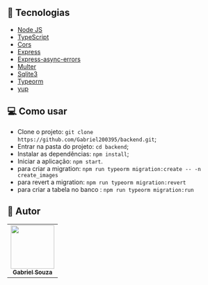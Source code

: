 ## :wrench: Tecnologias

<!--EXEMPLO:-->
- [Node JS](https://nodejs.org/en)
- [TypeScript](https://www.npmjs.com/package/typescript)
- [Cors](https://www.npmjs.com/package/cors)
- [Express](https://www.npmjs.com/package/express)
- [Express-async-errors](https://www.npmjs.com/package/express-async-errors)
- [Multer](https://www.npmjs.com/package/multer)
- [Sqlite3](https://www.npmjs.com/package/sqlite3)
- [Typeorm](https://www.npmjs.com/package/typeorm)
- [yup](https://formik.org/docs/guides/validation)



## 💻 Como usar

- Clone o projeto: `git clone https://github.com/Gabriel200395/backend.git`;
- Entrar na pasta do projeto: `cd backend`;
- Instalar as dependências: `npm install`;
- Iniciar a aplicação: `npm start`.
- para criar a migration: `npm run typeorm migration:create -- -n create_images`
- para revert a migration: `npm run typeorm migration:revert`
- para criar a tabela no banco : `npm run typeorm migration:run`



## :pencil: Autor

<table>
  <tr>
    <td align="center"><a href="https://github.com/Gabriel200395"><img src="https://avatars2.githubusercontent.com/u/68435908?s=400&u=9cbee30d93471534b2bd12a6364edd45e618b923&v=4" width="100px;" alt=""/><br /><sub><b>Gabriel Souza</b></sub></a><br /></td>
  <tr>
</table>
